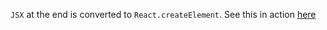 `JSX` at the end is converted to `React.createElement`. See this in action [here](https://babeljs.io/repl)